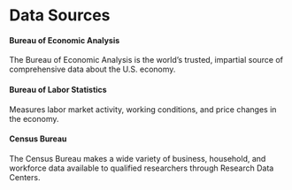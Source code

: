 # Data Sources

#### Bureau of Economic Analysis
The Bureau of Economic Analysis is the world’s trusted, impartial source of comprehensive data about the U.S. economy.

#### Bureau of Labor Statistics
Measures labor market activity, working conditions, and price changes in the economy.

#### Census Bureau
The Census Bureau makes a wide variety of business, household, and workforce data available to qualified researchers through Research Data Centers.
